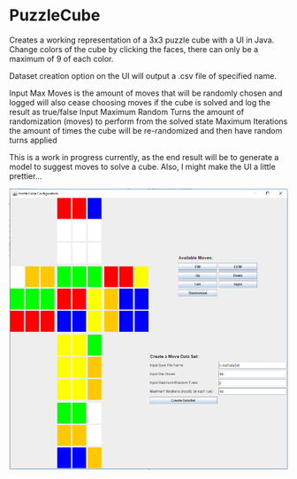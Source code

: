 # PuzzleCube
Creates a working representation of a 3x3 puzzle cube with a UI in Java.  Change colors of the cube by clicking the faces, there can only be a maximum of 9 of each color.

Dataset creation option on the UI will output a .csv file of specified name.

Input Max Moves
	is the amount of moves that will be randomly chosen and logged
	will also cease choosing moves if the cube is solved and log the result as true/false
Input Maximum Random Turns
	the amount of randomization (moves) to perform from the solved state
Maximum Iterations
	the amount of times the cube will be re-randomized and then have random turns applied

This is a work in progress currently, as the end result will be to generate a model to suggest moves to solve a cube.
Also, I might make the UI a little prettier...

![](/PuzzleUI.PNG)
